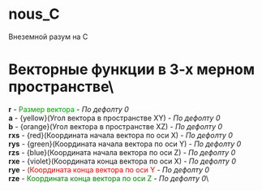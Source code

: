 # nous_C
Внеземной разум на C
#  Векторные функции в 3-х мерном пространстве\
**r**   - <font color="#gray">Размер вектора</font> - *По дефолту 0*\
**a**   - {yellow}(Угол вектора в пространстве XY) - *По дефолту 0*\
**b**   - {orange}(Угол вектора в пространстве XZ) - *По дефолту 0*\
**rxs** - {red}(Координата начала вектора по оси X) - *По дефолту 0*\
**rys** - {green}(Координата начала вектора по оси Y) - *По дефолту 0*\
**rzs** - {blue}(Координата начала вектора по оси Z) - *По дефолту 0*\
**rxe** - {violet}(Координата конца вектора по оси X) - *По дефолту 0*\
**rye** - <span style="color:red">(Координата конца вектора по оси Y</span> - *По дефолту 0*\
**rze** - <span style="color:green">Координата конца вектора по оси Z</span> - *По дефолту 0*\
